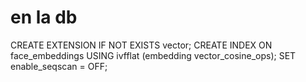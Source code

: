 # en la db
CREATE EXTENSION IF NOT EXISTS vector;
CREATE INDEX ON face_embeddings USING ivfflat (embedding vector_cosine_ops);
SET enable_seqscan = OFF;